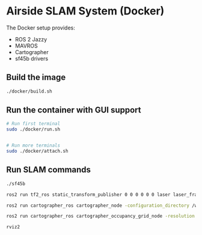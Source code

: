 # Airside SLAM System (Docker)

The Docker setup provides:

- ROS 2 Jazzy
- MAVROS
- Cartographer
- sf45b drivers

## Build the image

```sh
./docker/build.sh
```

## Run the container with GUI support

```sh
# Run first terminal
sudo ./docker/run.sh


# Run more terminals
sudo ./docker/attach.sh
```

## Run SLAM commands

```sh
./sf45b

ros2 run tf2_ros static_transform_publisher 0 0 0 0 0 0 laser laser_frame

ros2 run cartographer_ros cartographer_node -configuration_directory /workspace/ros2_ws/src/slam/config -configuration_basename sf45b_2d.lua --ros-args -p provide_odom_frame:=true -p expected_sensor_ids:="[scan]" -r scan:=/scan

ros2 run cartographer_ros cartographer_occupancy_grid_node -resolution 0.05 -publish_period_sec 1.0

rviz2
```
